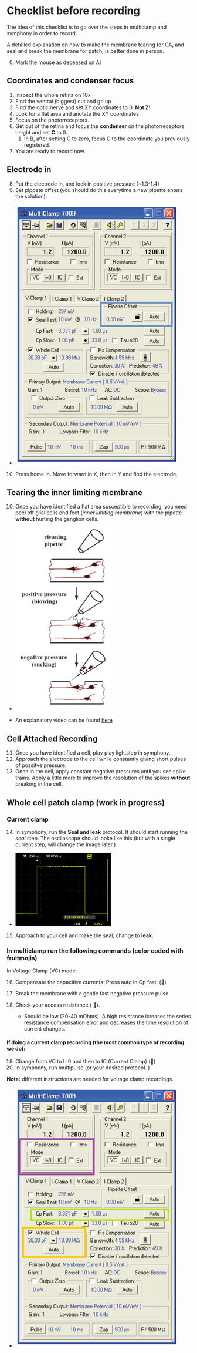 # Checklist before recording
The idea of this checklist is to go over the steps in multiclamp and symphony in order to record.

A detailed explanation on how to make the membrane tearing for CA, and seal and break the membrane for patch, is better done in person. 

0. Mark the mouse as deceased on AI
## Coordinates and condenser focus
1. Inspect the whole retina on 10x
2. Find the ventral (biggest) cut and go up
3. Find the optic nerve and set XY coordinates to 0. **Not Z!**
4. Look for a flat area and anotate the XY coordinates
5. Focus on the photorreceptors. 
6. Get out of the retina and focus the **condenser** on the photorreceptors height and set **C** to 0. 
    1. In B, after setting C to zero, focus C to the coordinate you previously registered. 
7. You are ready to record now. 

## Electrode in
8. Put the electrode in, and  lock in positive pressure (~1.3-1.4)
9. Set pippete offset (you should do this everytime a new pipette enters the solution). 

-  <img src="..\images\Multiclamp.png">
10. Press home in. Move forward in X, then in Y and find the electrode. 

## Tearing the inner limiting membrane
10. Once you have identified a flat area susceptible to recording, you need peel off glial cells end feet (*inner limiting membrane*) with the pipette **without** hurting the ganglion cells. 

- <img src="..\images\membrane_tearing.png" alt="Image Alt Text" width="260" height="500">

- An explanatory video can be found [here](https://www.youtube.com/watch?v=Epfpnh1jxaU) 

## Cell Attached Recording 

11. Once you have identified a cell, play play lightstep in symphony. 
12. Approach the electrode to the cell while constantly giving short pulses of possitve pressure. 
13. Once in the cell, apply constant negative pressures until you see spike trains. Apply a little more to improve the resolution of the spikes **without** breaking in the cell. 

## Whole cell patch clamp (work in progress)
 

### **Current clamp**
14. In symphony, run the **Seal and leak** protocol. It should start running the *seal* step. 
The osciloscope should looke like this (but with a single current step, will change the image later.)
- <img src="..\images\scope.png" width="260" height="200"> 
15. Approach to your cell and make the seal, change to **leak**. 

### In multiclamp run the following commands (color coded with fruitmojis)
In Voltage Clamp (VC) mode:

16. Compensate the capacitive currents: Press auto in Cp fast. (&#x1F34F;)
18. Break the membrane with a gentle fast negative pressure pulse. 

18. Check your access resistance (	&#129389;).
    - Should be low (20-40 mOhms). A high resistance icreases the series resistance compensation error and decreases the time resolution of current changes.

#### If doing a **current clamp recording** (the most common type of recording we do):
 
 19. Change from VC to I=0 and then to IC (Current Clamp) (&#127815;)
 20. In symphony, run multipulse (or your desired protocol. ) 

 **Note:** different instructions are needed for voltage clamp recordings. 

- <img src="..\images\Multiclamp2.png"> 




